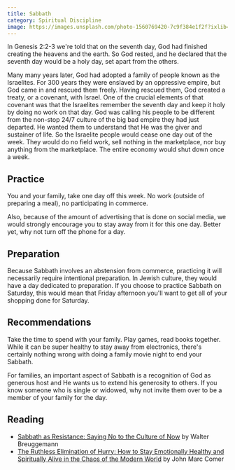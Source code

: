 ```yaml
---
title: Sabbath
category: Spiritual Discipline
image: https://images.unsplash.com/photo-1560769420-7c9f384e1f2f?ixlib=rb-1.2.1&ixid=eyJhcHBfaWQiOjEyMDd9&auto=format&fit=crop&w=2249&q=80
---
```


In Genesis 2:2-3 we're told that on the seventh day, God had finished creating the heavens and the earth. So God rested, and he declared that the seventh day would be a holy day, set apart from the others.

Many many years later, God had adopted a family of people known as the Israelites. For 300 years they were enslaved by an oppressive empire, but God came in and rescued them freely. Having rescued them, God created a treaty, or a covenant, with Israel. One of the crucial elements of that covenant was that the Israelites remember the seventh day and keep it holy by doing no work on that day. God was calling his people to be different from the non-stop 24/7 culture of the big bad empire they had just departed. He wanted them to understand that He was the giver and sustainer of life. So the Israelite people would cease one day out of the week. They would do no field work, sell nothing in the marketplace, nor buy anything from the marketplace. The entire economy would shut down once a week.

## Practice

You and your family, take one day off this week. No work (outside of preparing a meal), no participating in commerce.

Also, because of the amount of advertising that is done on social media, we would strongly encourage you to stay away from it for this one day. Better yet, why not turn off the phone for a day.

## Preparation

Because Sabbath involves an abstension from commerce, practicing it will necessarily require intentional preparation. In Jewish culture, they would have a day dedicated to preparation. If you choose to practice Sabbath on Saturday, this would mean that Friday afternoon you'll want to get all of your shopping done for Saturday.

## Recommendations

Take the time to spend with your family. Play games, read books together. While it can be super healthy to stay away from electronics, there's certainly nothing wrong with doing a family movie night to end your Sabbath.

For families, an important aspect of Sabbath is a recognition of God as generous host and He wants us to extend his generosity to others. If you know someone who is single or widowed, why not invite them over to be a member of your family for the day.

## Reading

- [Sabbath as Resistance: Saying No to the Culture of Now](https://gist.github.com/Renddslow/amazon.com/Sabbath-Resistance-New-Study-Guide/dp/0664263291/ref=tmm_pap_swatch_0?_encoding=UTF8&qid=1598018069&sr=1-2) by Walter Breuggemann
- [The Ruthless Elimination of Hurry: How to Stay Emotionally Healthy and Spiritually Alive in the Chaos of the Modern World](https://www.amazon.com/Ruthless-Elimination-Hurry-Emotionally-Spiritually/dp/0525653090) by John Marc Comer
